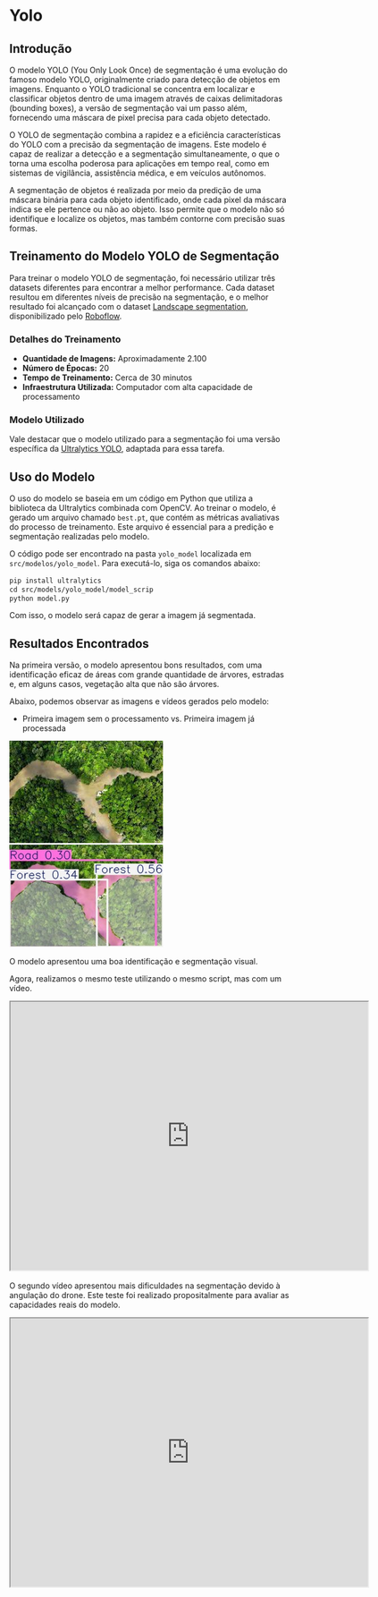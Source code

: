 # Yolo

## Introdução

O modelo YOLO (You Only Look Once) de segmentação é uma evolução do famoso modelo YOLO, originalmente criado para detecção de objetos em imagens. Enquanto o YOLO tradicional se concentra em localizar e classificar objetos dentro de uma imagem através de caixas delimitadoras (bounding boxes), a versão de segmentação vai um passo além, fornecendo uma máscara de pixel precisa para cada objeto detectado.

O YOLO de segmentação combina a rapidez e a eficiência características do YOLO com a precisão da segmentação de imagens. Este modelo é capaz de realizar a detecção e a segmentação simultaneamente, o que o torna uma escolha poderosa para aplicações em tempo real, como em sistemas de vigilância, assistência médica, e em veículos autônomos.

A segmentação de objetos é realizada por meio da predição de uma máscara binária para cada objeto identificado, onde cada pixel da máscara indica se ele pertence ou não ao objeto. Isso permite que o modelo não só identifique e localize os objetos, mas também contorne com precisão suas formas.

## Treinamento do Modelo YOLO de Segmentação

Para treinar o modelo YOLO de segmentação, foi necessário utilizar três datasets diferentes para encontrar a melhor performance. Cada dataset resultou em diferentes níveis de precisão na segmentação, e o melhor resultado foi alcançado com o dataset [Landscape segmentation](https://universe.roboflow.com/myproject-gccot/landscape-segmentation), disponibilizado pelo [Roboflow](https://roboflow.com/).

### Detalhes do Treinamento

- **Quantidade de Imagens:** Aproximadamente 2.100
- **Número de Épocas:** 20
- **Tempo de Treinamento:** Cerca de 30 minutos
- **Infraestrutura Utilizada:** Computador com alta capacidade de processamento

### Modelo Utilizado

Vale destacar que o modelo utilizado para a segmentação foi uma versão específica da [Ultralytics YOLO](https://docs.ultralytics.com/tasks/segment/), adaptada para essa tarefa.


## Uso do Modelo

O uso do modelo se baseia em um código em Python que utiliza a biblioteca da Ultralytics combinada com OpenCV. Ao treinar o modelo, é gerado um arquivo chamado `best.pt`, que contém as métricas avaliativas do processo de treinamento. Este arquivo é essencial para a predição e segmentação realizadas pelo modelo.

O código pode ser encontrado na pasta `yolo_model` localizada em `src/modelos/yolo_model`. Para executá-lo, siga os comandos abaixo:


```
pip install ultralytics
cd src/models/yolo_model/model_scrip
python model.py
```
Com isso, o modelo será capaz de gerar a imagem já segmentada.

## Resultados Encontrados

Na primeira versão, o modelo apresentou bons resultados, com uma identificação eficaz de áreas com grande quantidade de árvores, estradas e, em alguns casos, vegetação alta que não são árvores.

Abaixo, podemos observar as imagens e vídeos gerados pelo modelo:

- Primeira imagem sem o processamento vs. Primeira imagem já processada

![Imagem sem processamento](../../../assets/sprint2/img_no1.jpg) ![Imagem processada](../../../assets/sprint2/img_ye1.jpg)

O modelo apresentou uma boa identificação e segmentação visual.

Agora, realizamos o mesmo teste utilizando o mesmo script, mas com um vídeo.

<iframe src="https://drive.google.com/file/d/1frLU4w3Txoz6pqElok0DcsMZXF25aKW2/view?usp=sharing" width="640" height="480" allow="autoplay"></iframe>

O segundo vídeo apresentou mais dificuldades na segmentação devido à angulação do drone. Este teste foi realizado propositalmente para avaliar as capacidades reais do modelo.

<iframe src="https://drive.google.com/file/d/1TwqysUbataiAYWF407BTC_k0hn8a7Er_/view?usp=sharing" width="640" height="480" allow="autoplay"></iframe>
